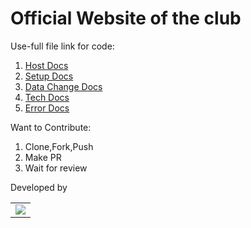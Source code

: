 # Official Website of the club

Use-full file link for code:

1. [Host Docs](./docs/Host.md)
2. [Setup Docs](./docs/Setup.md)
2. [Data Change Docs](./docs/Data.md)
2. [Tech Docs](./docs/Tech.md)
2. [Error Docs](./docs/Error.md)


Want to Contribute:

1. Clone,Fork,Push
2. Make PR
3. Wait for review


Developed by

<table>
  <tr>
    <td>
      <a href="https://github.com/ACES-ITNU/website/graphs/contributors">
        <img src="https://contrib.rocks/image?repo=ACES-ITNU/website" />
      </a>
     </td>
  </tr>
</table>
